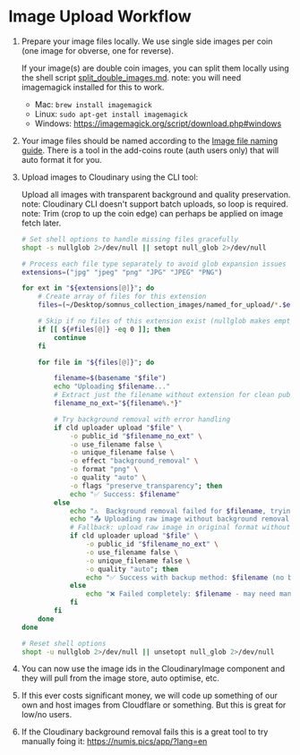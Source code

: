 # Image Upload Workflow

1. Prepare your image files locally.
   We use single side images per coin (one image for obverse, one for reverse).

   If your image(s) are double coin images, you can split them locally using the shell script [split_double_images.md](split_double_images.md).
   note: you will need imagemagick installed for this to work.
   - Mac: `brew install imagemagick`
   - Linux: `sudo apt-get install imagemagick`
   - Windows: https://imagemagick.org/script/download.php#windows

2. Your image files should be named according to the [Image file naming guide](../README.md#image-file-naming-guide).
   There is a tool in the add-coins route (auth users only) that will auto format it for you.

3. Upload images to Cloudinary using the CLI tool:

   Upload all images with transparent background and quality preservation.
   note: Cloudinary CLI doesn't support batch uploads, so loop is required.
   note: Trim (crop to up the coin edge) can perhaps be applied on image fetch later.

   ```bash
   # Set shell options to handle missing files gracefully
   shopt -s nullglob 2>/dev/null || setopt null_glob 2>/dev/null

   # Process each file type separately to avoid glob expansion issues
   extensions=("jpg" "jpeg" "png" "JPG" "JPEG" "PNG")

   for ext in "${extensions[@]}"; do
       # Create array of files for this extension
       files=(~/Desktop/somnus_collection_images/named_for_upload/*.$ext)

       # Skip if no files of this extension exist (nullglob makes empty array)
       if [[ ${#files[@]} -eq 0 ]]; then
           continue
       fi

       for file in "${files[@]}"; do

           filename=$(basename "$file")
           echo "Uploading $filename..."
           # Extract just the filename without extension for clean public_id
           filename_no_ext="${filename%.*}"

           # Try background removal with error handling
           if cld uploader upload "$file" \
               -o public_id "$filename_no_ext" \
               -o use_filename false \
               -o unique_filename false \
               -o effect "background_removal" \
               -o format "png" \
               -o quality "auto" \
               -o flags "preserve_transparency"; then
               echo "✅ Success: $filename"
           else
               echo "⚠️  Background removal failed for $filename, trying backup method..."
               echo "📤 Uploading raw image without background removal: $filename"
               # Fallback: upload raw image in original format without any processing
               if cld uploader upload "$file" \
                   -o public_id "$filename_no_ext" \
                   -o use_filename false \
                   -o unique_filename false \
                   -o quality "auto"; then
                   echo "✅ Success with backup method: $filename (no background removal applied)"
               else
                   echo "❌ Failed completely: $filename - may need manual processing"
               fi
           fi
       done
   done

   # Reset shell options
   shopt -u nullglob 2>/dev/null || unsetopt null_glob 2>/dev/null
   ```

4. You can now use the image ids in the CloudinaryImage component and they will pull from the image store, auto optimise, etc.

5. If this ever costs significant money, we will code up something of our own and host images from Cloudflare or something. But this is great for low/no users.

6. If the Cloudinary background removal fails this is a great tool to try manually foing it: https://numis.pics/app/?lang=en
